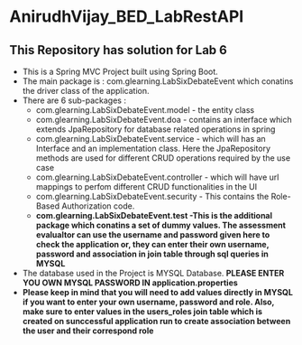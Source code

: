 # AnirudhVijay_BED_LabRestAPI
## This Repository has solution for Lab 6

* This is a Spring MVC Project built using Spring Boot.
* The main package is : com.glearning.LabSixDebateEvent which conatins the driver class of the application.
* There are 6 sub-packages :
    * com.glearning.LabSixDebateEvent.model - the entity class
    * com.glearning.LabSixDebateEvent.doa - contains an interface which extends JpaRepository for database related operations in spring
    * com.glearning.LabSixDebateEvent.service - which will has an Interface and an implementation class. Here the JpaRepository methods are used for                                                               different CRUD operations required by the use case
    * com.glearning.LabSixDebateEvent.controller - which will have url mappings to perfom different CRUD functionalities in the UI
    * com.glearning.LabSixDebateEvent.security - This contains the Role-Based Authorization code.
    * **com.glearning.LabSixDebateEvent.test -This is the additional package which conatins a set of dummy values. The assessment evalualtor can use the username and password given here to check the application or, they can enter their own username, password and association in join table through sql queries in MYSQL**
* The database used in the Project is MYSQL Database. **PLEASE ENTER YOU OWN MYSQL PASSWORD IN application.properties**
* **Please keep in mind  that you will need to add values directly in MYSQL if you want to enter your own username, password and role. Also, make sure to enter values in the users_roles join table which is created on sunccessful application run to create association between the user and their correspond role**

